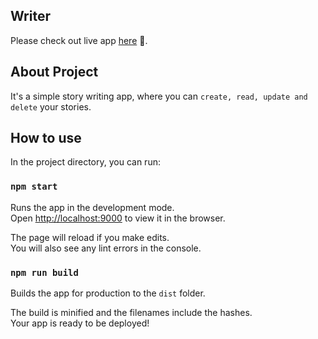 Writer
-------------------
Please check out live app [here](https://writer-post0.herokuapp.com/) 👋.

## About Project

It's a simple story writing app, where you can `create, read, update and delete` your stories.

## How to use

In the project directory, you can run:

### `npm start`

Runs the app in the development mode.<br>
Open [http://localhost:9000](http://localhost:9000) to view it in the browser.

The page will reload if you make edits.<br>
You will also see any lint errors in the console.

### `npm run build`

Builds the app for production to the `dist` folder.<br>

The build is minified and the filenames include the hashes.<br>
Your app is ready to be deployed!
